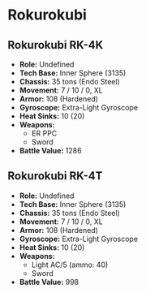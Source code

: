# Rokurokubi
## Rokurokubi RK-4K
- **Role:** Undefined
- **Tech Base:** Inner Sphere (3135)
- **Chassis:** 35 tons (Endo Steel)
- **Movement:** 7 / 10 / 0, XL
- **Armor:** 108 (Hardened)
- **Gyroscope:** Extra-Light Gyroscope
- **Heat Sinks:** 10 (20)
- **Weapons:**
  - ER PPC
  - Sword
- **Battle Value:** 1286

## Rokurokubi RK-4T
- **Role:** Undefined
- **Tech Base:** Inner Sphere (3135)
- **Chassis:** 35 tons (Endo Steel)
- **Movement:** 7 / 10 / 0, XL
- **Armor:** 108 (Hardened)
- **Gyroscope:** Extra-Light Gyroscope
- **Heat Sinks:** 10 (20)
- **Weapons:**
  - Light AC/5 (ammo: 40)
  - Sword
- **Battle Value:** 998

